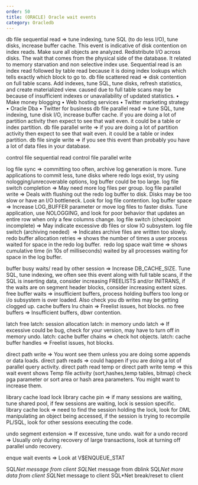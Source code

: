 ```yaml
---
order: 50
title: (ORACLE) Oracle wait events
category: Oracledb
---
```


db file sequential read => tune indexing, tune SQL (to do less I/O), tune disks, increase buffer cache. This event is indicative of disk contention on index reads. Make sure all objects are analyzed. Redistribute I/O across disks. The wait that comes from the physical side of the database. It related to memory starvation and non selective index use. Sequential read is an index read followed by table read because it is doing index lookups which tells exactly which block to go to.
db file scattered read => disk contention on full table scans. Add indexes, tune SQL, tune disks, refresh statistics, and create materialized view. caused due to full table scans may be because of insufficient indexes or unavailability of updated statistics.
• Make money blogging
• Web hosting services
• Twitter marketing strategy
• Oracle Dba
• Twitter for business
db file parallel read => tune SQL, tune indexing, tune disk I/O, increase buffer cache. if you are doing a lot of partition activity then expect to see that wait even. it could be a table or index partition.
db file parallel write => if you are doing a lot of partition activity then expect to see that wait even. it could be a table or index partition.
db file single write => if you see this event than probably you have a lot of data files in your database.

control file sequential read
control file parallel write

log file sync => committing too often, archive log generation is more. Tune applications to commit less, tune disks where redo logs exist, try using nologging/unrecoverable options, log buffer could be too large.
log file switch completion => May need more log files per group.
log file parallel write => Deals with flushing out the redo log buffer to disk. Disks may be too slow or have an I/O bottleneck. Look for log file contention.
log buffer space => Increase LOG_BUFFER parameter or move log files to faster disks. Tune application, use NOLOGGING, and look for poor behavior that updates an entire row when only a few columns change.
log file switch (checkpoint incomplete) => May indicate excessive db files or slow IO subsystem.
log file switch (archiving needed)  => Indicates archive files are written too slowly.
redo buffer allocation retries => shows the number of times a user process waited for space in the redo log buffer. 
redo log space wait time => shows cumulative time (in 10s of milliseconds) waited by all processes waiting for space in the log buffer.

buffer busy waits/ read by other session => Increase DB_CACHE_SIZE. Tune SQL, tune indexing, we often see this event along with full table scans, if the SQL is inserting data, consider increasing FREELISTS and/or INITRANS, if the waits are on segment header blocks, consider increasing extent sizes.
free buffer waits => insufficient buffers, process holding buffers too long or i/o subsystem is over loaded. Also check you db writes may be getting clogged up.
cache buffers lru chain => Freelist issues, hot blocks.
no free buffers => Insufficient buffers, dbwr contention.

latch free
latch: session allocation
latch: in memory undo latch => If excessive could be bug, check for your version, may have to turn off in memory undo.
latch: cache buffer chains => check hot objects.
latch: cache buffer handles => Freelist issues, hot blocks.

direct path write => You wont see them unless you are doing some appends or data loads.
direct path reads => could happen if you are doing a lot of parallel query activity.
direct path read temp or direct path write temp => this wait event shows Temp file activity (sort,hashes,temp tables, bitmap) check pga parameter or sort area or hash area parameters. You might want to increase them.

library cache load lock
library cache pin => if many sessions are waiting, tune shared pool, if few sessions are waiting, lock is session specific.
library cache lock => need to find the session holding the lock, look for DML manipulating an object being accessed, if the session is trying to recompile PL/SQL, look for other sessions executing the code.

undo segment extension => If excessive, tune undo.
wait for a undo record => Usually only during recovery of large transactions, look at turning off parallel undo recovery.

enque wait events => Look at V$ENQUEUE_STAT

SQL*Net message from client
SQL*Net message from dblink
SQL*Net more data from client
SQL*Net message to client
SQL*Net break/reset to client
